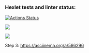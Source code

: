 ### Hexlet tests and linter status:
[![Actions Status](https://github.com/BaronDeFitenbah/frontend-project-46/workflows/hexlet-check/badge.svg)](https://github.com/BaronDeFitenbah/frontend-project-46/actions)

<a href="https://codeclimate.com/github/BaronDeFitenbah/frontend-project-46/maintainability"><img src="https://api.codeclimate.com/v1/badges/24eb91d97ccb5bb1e89b/maintainability" /></a>

<a href="https://codeclimate.com/github/BaronDeFitenbah/frontend-project-46/test_coverage"><img src="https://api.codeclimate.com/v1/badges/24eb91d97ccb5bb1e89b/test_coverage" /></a>

Step 3: https://asciinema.org/a/586296
